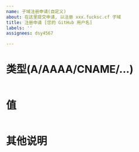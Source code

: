 ```yaml
---
name: 子域注册申请(自定义)
about: 在这里提交申请, 以注册 xxx.fucksc.cf 子域
title: 注册申请 [您的 GitHub 用户名]
labels: ''
assignees: dsy4567

---
```


<!-- 注意: 您只能注册与您的 GitHub 用户名相同的子域 -->

# 类型(A/AAAA/CNAME/...)

```

```

# 值

```

```

# 其他说明
